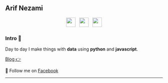

## Arif Nezami

<p align='center'>
<a href="https://twitter.com/arifnezami"><img height="30" src="https://github.com/WaylonWalker/WaylonWalker/blob/main/icon/twitter.png?raw=true"></a>&nbsp;&nbsp;
<a href="https://instagram.com/arifnezami"><img height="30" src="https://github.com/WaylonWalker/WaylonWalker/blob/main/icon/instagram.jpg?raw=true"></a>&nbsp;&nbsp;
<a href="https://www.linkedin.com/in/arifnezami/"><img height="30" src="https://github.com/WaylonWalker/WaylonWalker/blob/main/icon/linkedin.png?raw=true"></a>
</p>




### Intro 🌱

Day to day I make things with **data** using **python** and **javascript**. 

[Blog 👉](https://arifnezami)



💌 Follow me on [Facebook](https://facebook.com/arifnezami/)

---


